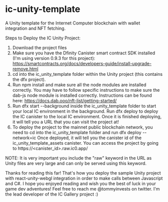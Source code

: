 # ic-unity-template
 A Unity template for the Internet Computer blockchain with wallet integration and NFT fetching.

Steps to Deploy the IC Unity Project:
1. Download the project files
2. Make sure you have the Dfinity Canister smart contract SDK installed (I'm using version 0.9.3 for this project): https://smartcontracts.org/docs/developers-guide/install-upgrade-remove.html
3. cd into the ic_unity_template folder within the Unity project (this contains the dfx project).
4. Run npm install and make sure all the node modules are installed correctly. You may have to follow specific instructions to make sure the dab-js node module is installed correctly. Instructions can be found here: https://docs.dab.ooo/nft-list/getting-started/
5. Run dfx start --background inside the ic_unity_template folder to start your local IC environment in the background. Run dfx deploy to deploy the IC canister to the local IC environment. Once it is finished deploying, it will tell you a URL that you can visit the project at!
6. To deploy the project to the mainnet public blockchain network, you need to cd into the ic_unity_template folder and run dfx deploy --network=ic Once deployed, it will tell you the canister id of the ic_unity_template_assets canister. You can access the project by going to https://<canister_id>.raw.ic0.app/

NOTE: It is very important you include the "raw" keyword in the URL as Unity files are very large and can only be served using this keyword.

Thanks for reading this far! That's how you deploy the sample Unity project with react-unity-webgl integration in order to make calls between Javascript and C#. I hope you enjoyed reading and wish you the best of luck in your game dev adventures! Feel free to reach me @tommyinvests on twitter. I'm the lead developer of the IC Gallery project :)
